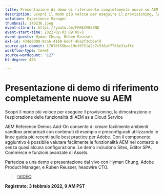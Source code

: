 ```yaml
---
title: Presentazione di demo di riferimento completamente nuove su AEM
description: Scopri il modo più veloce per eseguire il provisioning, la demo e l’esplorazione delle funzioni dell’AEM as a Cloud Service con il componente aggiuntivo Demo di riferimento.
solution: Experience Manager
thumbnail: 340236.jpeg
event-cta-url: https://youtu.be/FEREXV826NQ
event-start-time: 2022-02-03 09:00-8
event-guests: Hyman Chung, Ruben Reusser
exl-id: 434d0d98-83ab-4168-bebf-4ba2f2cb5efd
source-git-commit: 17070f55bae19ef0751a2c7c536af7758e31affc
workflow-type: tm+mt
source-wordcount: '127'
ht-degree: 44%

---
```


# Presentazione di demo di riferimento completamente nuove su AEM

Scopri il modo più veloce per eseguire il provisioning, la dimostrazione e l’esplorazione delle funzionalità di AEM as a Cloud Service

AEM Reference Demos Add-On consente di creare facilmente ambienti sandbox precaricati con contenuti di esempio e preconfigurati utilizzando le linee guida più recenti sulle best practice per Adobe. Con il componente aggiuntivo è possibile valutare facilmente le funzionalità AEM nel contesto e senza quasi alcuna configurazione. Le demo includono Sites, Editor SPA, Commerce e funzioni avanzate di Assets.

Partecipa a una demo e presentazione dal vivo con Hyman Chung, Adobe Product Manager, e Ruben Reusser, headwire CTO.

>[!VIDEO](https://video.tv.adobe.com/v/340236/?quality=12&learn=on)

**Registrato: 3 febbraio 2022, 9 AM PST**
